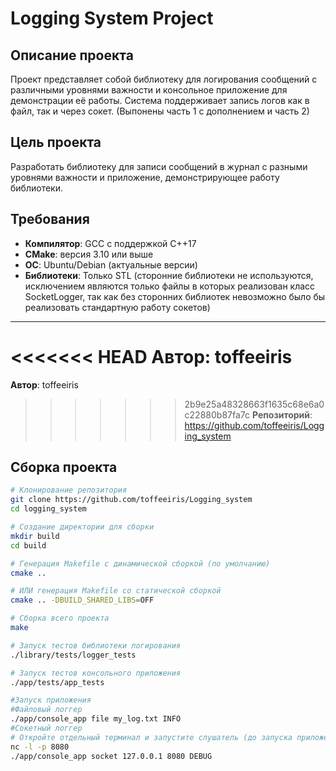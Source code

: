 # Logging System Project

## Описание проекта

Проект представляет собой библиотеку для логирования сообщений с различными уровнями важности и консольное приложение для демонстрации её работы. Система поддерживает запись логов как в файл, так и через сокет. (Выпонены часть 1 с дополнением и часть 2)

## Цель проекта

Разработать библиотеку для записи сообщений в журнал с разными уровнями важности и приложение, демонстрирующее работу библиотеки.

## Требования

- **Компилятор**: GCC с поддержкой C++17
- **CMake**: версия 3.10 или выше
- **ОС**: Ubuntu/Debian (актуальные версии)
- **Библиотеки**: Только STL (сторонние библиотеки не используются, исключением являются только файлы в которых реализован класс SocketLogger, так как без сторонних библиотек невозможно было бы реализовать стандартную работу сокетов)

---
<<<<<<< HEAD
**Автор**: toffeeiris 
=======
**Автор**: toffeeiris  
>>>>>>> 2b9e25a48328663f1635c68e6a0c22880b87fa7c
**Репозиторий**: https://github.com/toffeeiris/Logging_system

## Сборка проекта

```bash
# Клонирование репозитория
git clone https://github.com/toffeeiris/Logging_system
cd logging_system

# Создание директории для сборки
mkdir build
cd build

# Генерация Makefile с динамической сборкой (по умолчанию)
cmake ..

# ИЛИ генерация Makefile со статической сборкой
cmake .. -DBUILD_SHARED_LIBS=OFF

# Сборка всего проекта
make

# Запуск тестов библиотеки логирования
./library/tests/logger_tests 

# Запуск тестов консольного приложения
./app/tests/app_tests

#Запуск приложения
#Файловый логгер
./app/console_app file my_log.txt INFO
#Сокетный логгер
# Откройте отдельный терминал и запустите слушатель (до запуска приложения)
nc -l -p 8080
./app/console_app socket 127.0.0.1 8080 DEBUG



